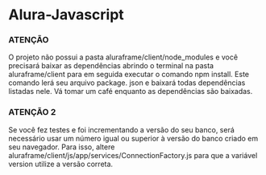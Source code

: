 # Alura-Javascript
### ATENÇÃO
O projeto não possui a pasta aluraframe/client/node_modules e você precisará baixar as dependências abrindo o terminal
na pasta aluraframe/client para em seguida executar o comando npm install. Este comando lerá seu arquivo package.
json e baixará todas dependências listadas nele. Vá tomar um café enquanto as dependências são baixadas.

### ATENÇÃO 2
Se você fez testes e foi incrementando a versão do seu banco, será necessário usar um número igual ou superior à versão do banco
criado em seu navegador. Para isso, altere aluraframe/client/js/app/services/ConnectionFactory.js para que a variável version utilize
a versão correta.
